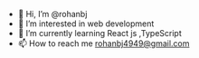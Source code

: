 - 👋 Hi, I’m @rohanbj
- 👀 I’m interested in web development
- 🌱 I’m currently learning React js ,TypeScript
- 📫 How to reach me rohanbj4949@gmail.com

<!---
rohanbj/rohanbj is a ✨ special ✨ repository because its `README.md` (this file) appears on your GitHub profile.
You can click the Preview link to take a look at your changes.
--->
